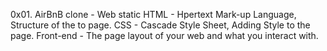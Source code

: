 0x01. AirBnB clone - Web static
HTML - Hpertext Mark-up Language, Structure of the to page.
CSS - Cascade Style Sheet, Adding Style to the page.
Front-end - The page layout of your web and what you interact with.